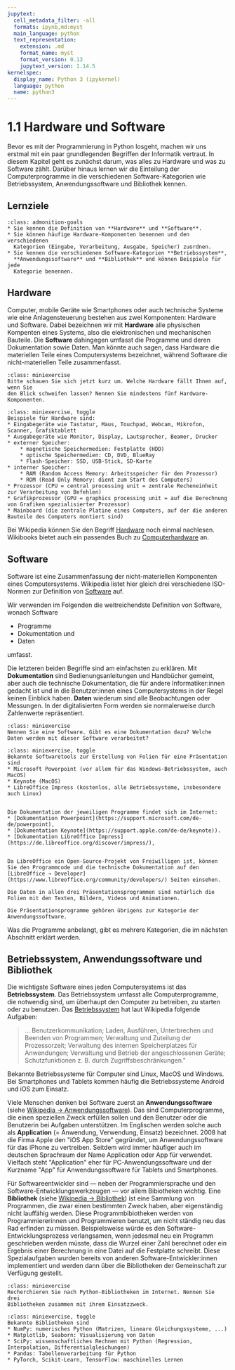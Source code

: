 ```yaml
---
jupytext:
  cell_metadata_filter: -all
  formats: ipynb,md:myst
  main_language: python
  text_representation:
    extension: .md
    format_name: myst
    format_version: 0.13
    jupytext_version: 1.14.5
kernelspec:
  display_name: Python 3 (ipykernel)
  language: python
  name: python3
---
```


# 1.1 Hardware und Software

Bevor es mit der Programmierung in Python losgeht, machen wir uns erstmal mit
ein paar grundlegenden Begriffen der Informatik vertraut. In diesem Kapitel geht
es zunächst darum, was alles zu Hardware und was zu Software zählt. Darüber
hinaus lernen wir die Einteilung der Computerprogramme in die verschiedenen
Software-Kategorien wie Betriebssystem, Anwendungssoftware und Bibliothek
kennen.

## Lernziele

```{admonition} Lernziele
:class: admonition-goals
* Sie kennen die Definition von **Hardware** und **Software**. 
* Sie können häufige Hardware-Komponenten benennen und den verschiedenen
  Kategorien (Eingabe, Verarbeitung, Ausgabe, Speicher) zuordnen.
* Sie kennen die verschiedenen Software-Kategorien **Betriebssystem**,
  **Anwendungssoftware** und **Bibliothek** und können Beispiele für jede
  Kategorie benennen.
```

## Hardware

Computer, mobile Geräte wie Smartphones oder auch technische Systeme wie eine
Anlagensteuerung bestehen aus zwei Komponenten: Hardware und Software. Dabei
bezeichnen wir mit **Hardware** alle physischen Kompenten eines Systems, also
die elektronischen und mechanischen Bauteile. Die **Software** dahingegen
umfasst die Programme und deren Dokumentation sowie Daten. Man könnte auch
sagen, dass Hardware die materiellen Teile eines Computersystems bezeichnet,
während Software die nicht-materiellen Teile zusammenfasst. 

```{admonition} Mini-Übung
:class: miniexercise
Bitte schauen Sie sich jetzt kurz um. Welche Hardware fällt Ihnen auf, wenn Sie
den Blick schweifen lassen? Nennen Sie mindestens fünf Hardware-Komponenten.
```

```{admonition} Lösung
:class: miniexercise, toggle
Beispiele für Hardware sind:
* Eingabegeräte wie Tastatur, Maus, Touchpad, Webcam, Mikrofon, Scanner, Grafiktablett
* Ausgabegeräte wie Monitor, Display, Lautsprecher, Beamer, Drucker
* externer Speicher: 
    * magnetische Speichermedien: Festplatte (HDD)
    * optische Speichermedien: CD, DVD, BlueRay
    * Flash-Speicher: SSD, USB-Stick, SD-Karte
* interner Speicher: 
    * RAM (Random Access Memory: Arbeitsspeicher für den Prozessor)
    * ROM (Read Only Memory: dient zum Start des Computers)
* Prozessor (CPU = central processing unit = zentrale Recheneinheit zur Verarbeitung von Befehlen)
* Grafikprozessor (GPU = graphics processing unit = auf die Berechnung von Grafiken spezialisierter Prozessor)
* Mainboard (die zentrale Platine eines Computers, auf der die anderen Bauteile des Computers montiert sind)
```

Bei Wikipedia können Sie den Begriff
[Hardware](https://de.wikipedia.org/wiki/Hardware) noch einmal nachlesen.
Wikibooks bietet auch ein passendes Buch zu
[Computerhardware](https://de.wikibooks.org/wiki/Computerhardware) an.

## Software 

Software ist eine Zusammenfassung der nicht-materiellen Komponenten eines
Computersystems. Wikipedia listet hier gleich drei verschiedene ISO-Normen zur
Definition von [Software](https://de.wikipedia.org/wiki/Software) auf.

Wir verwenden im Folgenden die weitreichendste Definition von Software, wonach
Software

* Programme
* Dokumentation und
* Daten

umfasst.

Die letzteren beiden Begriffe sind am einfachsten zu erklären. Mit
**Dokumentation** sind Bedienungsanleitungen und Handbücher gemeint, aber auch
die technische Dokumentation, die für andere Informatiker:innen gedacht ist und
in die Benutzer:innen eines Computersystems in der Regel keinen Einblick haben.
**Daten** wiederum sind alle Beobachtungen oder Messungen. In der
digitalisierten Form werden sie normalerweise durch Zahlenwerte repräsentiert.

```{admonition} Mini-Übung
:class: miniexercise
Nennen Sie eine Software. Gibt es eine Dokumentation dazu? Welche Daten werden mit dieser Software verarbeitet?
```
```{admonition} Lösung
:class: miniexercise, toggle
Bekannte Softwaretools zur Erstellung von Folien für eine Präsentation sind
* Microsoft Powerpoint (vor allem für das Windows-Betriebssystem, auch MacOS)
* Keynote (MacOS)
* LibreOffice Impress (kostenlos, alle Betriebssysteme, insbesondere auch Linux)


Die Dokumentation der jeweiligen Programme findet sich im Internet:
* [Dokumentation Powerpoint](https://support.microsoft.com/de-de/powerpoint),
* [Dokumentation Keynote](https://support.apple.com/de-de/keynote)). 
* [Dokumentation LibreOffice Impress](https://de.libreoffice.org/discover/impress/), 


Da LibreOffice ein Open-Source-Projekt von Freiwilligen ist, können Sie den Programmcode und die technische Dokumentation auf den [LibreOffice → Developer](https://www.libreoffice.org/community/developers/) Seiten einsehen.

Die Daten in allen drei Präsentationsprogrammen sind natürlich die Folien mit den Texten, Bildern, Videos und Animationen.

Die Präsentationsprogramme gehören übrigens zur Kategorie der Anwendungssoftware.
```

Was die Programme anbelangt, gibt es mehrere Kategorien, die im nächsten
Abschnitt erklärt werden.

## Betriebssystem, Anwendungssoftware und Bibliothek

Die wichtigste Software eines jeden Computersystems ist das **Betriebssystem**.
Das Betriebssystem umfasst alle Computerprogramme, die notwendig sind, um
überhaupt den Computer zu betreiben, zu starten oder zu benutzen. Das
[Betriebssystem](https://de.wikipedia.org/wiki/Betriebssystem) hat laut
Wikipedia folgende Aufgaben: 

> ... Benutzerkommunikation; Laden, Ausführen, Unterbrechen und Beenden von
  Programmen; Verwaltung und Zuteilung der Prozessorzeit; Verwaltung des
  internen Speicherplatzes für Anwendungen; Verwaltung und Betrieb der
  angeschlossenen Geräte; Schutzfunktionen z. B. durch Zugriffsbeschränkungen."

Bekannte Betriebssysteme für Computer sind Linux, MacOS und Windows. Bei
Smartphones und Tablets kommen häufig die Betriebssysteme Android und iOS zum
Einsatz.

Viele Menschen denken bei Software zuerst an **Anwendungssoftware** (siehe
[Wikipedia → Anwendungssoftware](https://de.wikipedia.org/wiki/Anwendungssoftware)).
Das sind Computerprogramme, die einen speziellen Zweck erfüllen sollen und den
Benutzer oder die Benutzerin bei Aufgaben unterstützen. Im Englischen werden
solche auch als **Application** (= Anwendung, Verwendung,
Einsatz) bezeichnet. 2008 hat die Firma Apple den "iOS App Store" gegründet, um
Anwendungssoftware für das iPhone zu vertreiben. Seitdem wird immer häufiger
auch im deutschen Sprachraum der Name Application oder App für verwendet.
Vielfach steht "Application" eher für PC-Anwendungssoftware und der Kurzname
"App" für Anwendungssoftware für Tablets und Smartphones.  

Für Softwareentwickler sind — neben der Programmiersprache und den
Software-Entwicklungswerkzeugen — vor allem Bibiotheken wichtig. Eine
**Bibliothek** (siehe
[Wikipedia → Bibliothek](https://de.wikipedia.org/wiki/Programmbibliothek)) ist eine
Sammlung von Programmen, die zwar einen bestimmten Zweck haben, aber
eigenständig nicht lauffähig werden. Diese Programmbibiotheken werden von
Programmiererinnen und Programmieren benutzt, um nicht ständig neu das Rad
erfinden zu müssen. Beispielsweise würde es den Software-Entwicklungsprozess
verlangsamen, wenn jedesmal neu ein Programm geschrieben werden müsste, dass die
Wurzel einer Zahl berechnet oder ein Ergebnis einer Berechnung in eine Datei auf
die Festplatte schreibt. Diese Spezialaufgaben wurden bereits von anderen
Software-Entwickler:innen implementiert und werden dann über die Bibliotheken
der Gemeinschaft zur Verfügung gestellt.

```{admonition} Mini-Übung
:class: miniexercise
Recherchieren Sie nach Python-Bibliotheken im Internet. Nennen Sie drei
Bibliotheken zusammen mit ihrem Einsatzzweck.
```
```{admonition} Lösung
:class: miniexercise, toggle
Bekannte Bibliotheken sind
* NumPy: numerisches Python (Matrizen, lineare Gleichungssysteme, ...)
* Matplotlib, Seaborn: Visualisierung von Daten
* SciPy: wissenschaftliches Rechnen mit Python (Regression, Interpolation, Differentialgleichungen)
* Pandas: Tabellenverarbeitung für Python
* PyTorch, Scikit-Learn, TensorFlow: maschinelles Lernen
```


